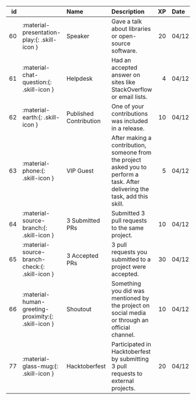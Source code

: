 |   id |                                                     | Name                   | Description                                                                                                                   |   XP | Date   |
|-----:|:----------------------------------------------------|:-----------------------|:------------------------------------------------------------------------------------------------------------------------------|-----:|:-------|
|   60 | :material-presentation-play:{: .skill-icon }        | Speaker                | Gave a talk about libraries or open-source software.                                                                          |   20 | 04/12  |
|   61 | :material-chat-question:{: .skill-icon }            | Helpdesk               | Had an accepted answer on sites like StackOverflow or email lists.                                                            |    4 | 04/12  |
|   62 | :material-earth:{: .skill-icon }                    | Published Contribution | One of your contributions was included in a release.                                                                          |   10 | 04/12  |
|   63 | :material-phone:{: .skill-icon }                    | VIP Guest              | After making a contribution, someone from the project asked you to perform a task. After delivering the task, add this skill. |    5 | 04/12  |
|   64 | :material-source-branch:{: .skill-icon }            | 3 Submitted PRs        | Submitted 3 pull requests to the same project.                                                                                |   10 | 04/12  |
|   65 | :material-source-branch-check:{: .skill-icon }      | 3 Accepted PRs         | 3 pull requests you submitted to a project were accepted.                                                                     |   30 | 04/12  |
|   66 | :material-human-greeting-proximity:{: .skill-icon } | Shoutout               | Something you did was mentioned by the project on social media or through an official channel.                                |   10 | 04/12  |
|   77 | :material-glass-mug:{: .skill-icon }                | Hacktoberfest          | Participated in Hacktoberfest by submitting 3 pull requests to external projects.                                             |   20 | 04/12  |